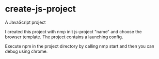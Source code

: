 # create-js-project
A JavaScript project

I created this project with nmp init js-project "name"
and choose the browser template.
The project contains a launching config.

Execute npm in the project directory by calling nmp start and
then you can debug using chrome.

